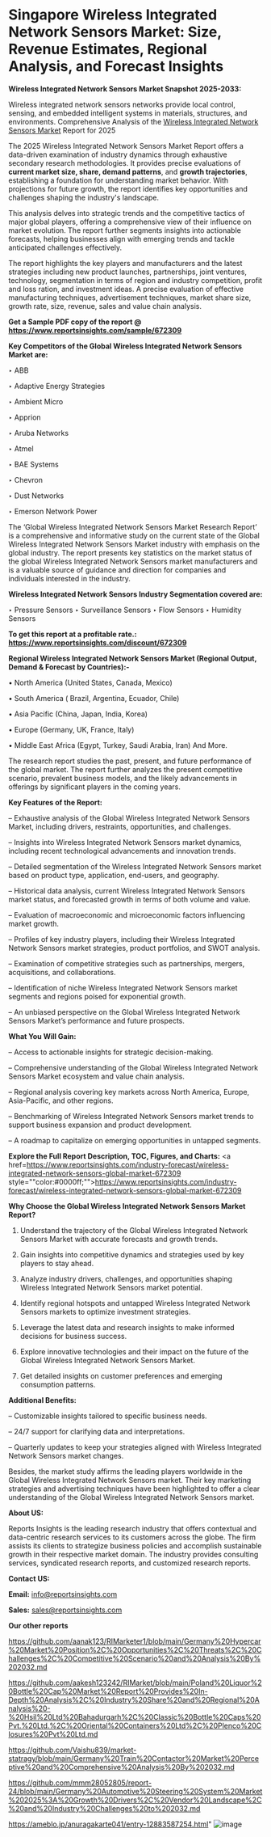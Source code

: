 # Singapore Wireless Integrated Network Sensors Market: Size, Revenue Estimates, Regional Analysis, and Forecast Insights

<strong>Wireless Integrated Network Sensors Market Snapshot 2025-2033:</strong>

Wireless integrated network sensors networks provide local control, sensing, and embedded intelligent systems in materials, structures, and environments. Comprehensive Analysis of the <a href=https://www.reportsinsights.com/sample/672309>Wireless Integrated Network Sensors Market</a> Report for 2025

The 2025 Wireless Integrated Network Sensors Market Report offers a data-driven examination of industry dynamics through exhaustive secondary research methodologies. It provides precise evaluations of <strong>current market size, share, demand patterns</strong>, and <strong>growth trajectories</strong>, establishing a foundation for understanding market behavior. With projections for future growth, the report identifies key opportunities and challenges shaping the industry's landscape.

This analysis delves into strategic trends and the competitive tactics of major global players, offering a comprehensive view of their influence on market evolution. The report further segments insights into actionable forecasts, helping businesses align with emerging trends and tackle anticipated challenges effectively.

The report highlights the key players and manufacturers and the latest strategies including new product launches, partnerships, joint ventures, technology, segmentation in terms of region and industry competition, profit and loss ration, and investment ideas. A precise evaluation of effective manufacturing techniques, advertisement techniques, market share size, growth rate, size, revenue, sales and value chain analysis.

<strong>Get a Sample PDF copy of the report @ <a href=https://www.reportsinsights.com/sample/672309 style=color:#0000ff;>https://www.reportsinsights.com/sample/672309</a></strong>

<strong>Key Competitors of the Global Wireless Integrated Network Sensors Market are:</strong>

‣ ABB

‣ Adaptive Energy Strategies

‣ Ambient Micro

‣ Apprion

‣ Aruba Networks

‣ Atmel

‣ BAE Systems

‣ Chevron

‣ Dust Networks

‣ Emerson Network Power

The ‘Global Wireless Integrated Network Sensors Market Research Report’ is a comprehensive and informative study on the current state of the Global Wireless Integrated Network Sensors Market industry with emphasis on the global industry. The report presents key statistics on the market status of the global Wireless Integrated Network Sensors market manufacturers and is a valuable source of guidance and direction for companies and individuals interested in the industry.

<strong>Wireless Integrated Network Sensors Industry Segmentation covered are:</strong>

‣ Pressure Sensors
‣ Surveillance Sensors
‣ Flow Sensors
‣ Humidity Sensors

<strong>To get this report at a profitable rate.: <a href=https://www.reportsinsights.com/discount/672309 style=color:#0000ff;>https://www.reportsinsights.com/discount/672309</a></strong>

<strong>Regional Wireless Integrated Network Sensors Market (Regional Output, Demand &amp; Forecast by Countries):-</strong>

• North America (United States, Canada, Mexico)

• South America ( Brazil, Argentina, Ecuador, Chile)

• Asia Pacific (China, Japan, India, Korea)

• Europe (Germany, UK, France, Italy)

• Middle East Africa (Egypt, Turkey, Saudi Arabia, Iran) And More.

The research report studies the past, present, and future performance of the global market. The report further analyzes the present competitive scenario, prevalent business models, and the likely advancements in offerings by significant players in the coming years.

<strong>Key Features of the Report:</strong>

– Exhaustive analysis of the Global Wireless Integrated Network Sensors Market, including drivers, restraints, opportunities, and challenges.

– Insights into Wireless Integrated Network Sensors market dynamics, including recent technological advancements and innovation trends.

– Detailed segmentation of the Wireless Integrated Network Sensors market based on product type, application, end-users, and geography.

– Historical data analysis, current Wireless Integrated Network Sensors market status, and forecasted growth in terms of both volume and value.

– Evaluation of macroeconomic and microeconomic factors influencing market growth.

– Profiles of key industry players, including their Wireless Integrated Network Sensors market strategies, product portfolios, and SWOT analysis.

– Examination of competitive strategies such as partnerships, mergers, acquisitions, and collaborations.

– Identification of niche Wireless Integrated Network Sensors market segments and regions poised for exponential growth.

– An unbiased perspective on the Global Wireless Integrated Network Sensors Market’s performance and future prospects.

<strong>What You Will Gain:</strong>

– Access to actionable insights for strategic decision-making.

– Comprehensive understanding of the Global Wireless Integrated Network Sensors Market ecosystem and value chain analysis.

– Regional analysis covering key markets across North America, Europe, Asia-Pacific, and other regions.

– Benchmarking of Wireless Integrated Network Sensors market trends to support business expansion and product development.

– A roadmap to capitalize on emerging opportunities in untapped segments.

<strong>Explore the Full Report Description, TOC, Figures, and Charts:</strong>
<a href=https://www.reportsinsights.com/industry-forecast/wireless-integrated-network-sensors-global-market-672309 style=""color:#0000ff;"">https://www.reportsinsights.com/industry-forecast/wireless-integrated-network-sensors-global-market-672309</a>

<strong>Why Choose the Global Wireless Integrated Network Sensors Market Report?</strong>

1. Understand the trajectory of the Global Wireless Integrated Network Sensors Market with accurate forecasts and growth trends.

2. Gain insights into competitive dynamics and strategies used by key players to stay ahead.

3. Analyze industry drivers, challenges, and opportunities shaping Wireless Integrated Network Sensors market potential.

4. Identify regional hotspots and untapped Wireless Integrated Network Sensors markets to optimize investment strategies.

5. Leverage the latest data and research insights to make informed decisions for business success.

6. Explore innovative technologies and their impact on the future of the Global Wireless Integrated Network Sensors Market.

7. Get detailed insights on customer preferences and emerging consumption patterns.

<strong>Additional Benefits:</strong>

– Customizable insights tailored to specific business needs.

– 24/7 support for clarifying data and interpretations.

– Quarterly updates to keep your strategies aligned with Wireless Integrated Network Sensors market changes.

Besides, the market study affirms the leading players worldwide in the Global Wireless Integrated Network Sensors market. Their key marketing strategies and advertising techniques have been highlighted to offer a clear understanding of the Global Wireless Integrated Network Sensors market.

<strong><strong>About US</strong>:</strong>

Reports Insights is the leading research industry that offers contextual and data-centric research services to its customers across the globe. The firm assists its clients to strategize business policies and accomplish sustainable growth in their respective market domain. The industry provides consulting services, syndicated research reports, and customized research reports.

<strong>Contact US:</strong>

<p class=><b>Email:</b> <a href=mailto:info@reportsinsights.com>info@reportsinsights.com</a></p>
<p class=><b>Sales:</b> <a href=mailto:sales@reportsinsights.com>sales@reportsinsights.com</a></p>

<strong>Our other reports</strong>

<a href=https://github.com/aanak123/RIMarketer1/blob/main/Germany%20Hypercar%20Market%20Position%2C%20Opportunities%2C%20Threats%2C%20Challenges%2C%20Competitive%20Scenario%20and%20Analysis%20By%202032.md>https://github.com/aanak123/RIMarketer1/blob/main/Germany%20Hypercar%20Market%20Position%2C%20Opportunities%2C%20Threats%2C%20Challenges%2C%20Competitive%20Scenario%20and%20Analysis%20By%202032.md</a>

<a href=https://github.com/aakesh123242/RIMarket/blob/main/Poland%20Liquor%20Bottle%20Cap%20Market%20Report%20Provides%20In-Depth%20Analysis%2C%20Industry%20Share%20and%20Regional%20Analysis%20-%20Hsil%20Ltd%20Bahadurgarh%2C%20Classic%20Bottle%20Caps%20Pvt.%20Ltd.%2C%20Oriental%20Containers%20Ltd%2C%20Plenco%20Closures%20Pvt%20Ltd.md>https://github.com/aakesh123242/RIMarket/blob/main/Poland%20Liquor%20Bottle%20Cap%20Market%20Report%20Provides%20In-Depth%20Analysis%2C%20Industry%20Share%20and%20Regional%20Analysis%20-%20Hsil%20Ltd%20Bahadurgarh%2C%20Classic%20Bottle%20Caps%20Pvt.%20Ltd.%2C%20Oriental%20Containers%20Ltd%2C%20Plenco%20Closures%20Pvt%20Ltd.md</a>

<a href=https://github.com/Vaishu839/market-statragy/blob/main/Germany%20Train%20Contactor%20Market%20Perceptive%20and%20Comprehensive%20Analysis%20By%202032.md>https://github.com/Vaishu839/market-statragy/blob/main/Germany%20Train%20Contactor%20Market%20Perceptive%20and%20Comprehensive%20Analysis%20By%202032.md</a>

<a href=https://github.com/mmm28052805/report-24/blob/main/Germany%20Automotive%20Steering%20System%20Market%202025%3A%20Growth%20Drivers%2C%20Vendor%20Landscape%2C%20and%20Industry%20Challenges%20to%202032.md>https://github.com/mmm28052805/report-24/blob/main/Germany%20Automotive%20Steering%20System%20Market%202025%3A%20Growth%20Drivers%2C%20Vendor%20Landscape%2C%20and%20Industry%20Challenges%20to%202032.md</a>

<a href=https://ameblo.jp/anuragakarte041/entry-12883587254.html>https://ameblo.jp/anuragakarte041/entry-12883587254.html</a>"
![image](https://github.com/user-attachments/assets/f1ddf027-5308-45b7-9320-d080aa39733f)
